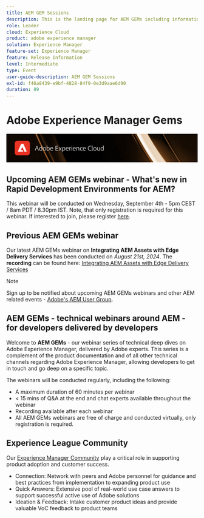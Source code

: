 ```yaml
---
title: AEM GEM Sessions
description: This is the landing page for AEM GEMs including information on the webinar series and registration info, previous and upcoming webinars
role: Leader
cloud: Experience Cloud
product: adobe experience manager
solution: Experience Manager
feature-set: Experience Manager
feature: Release Information
level: Intermediate
type: Event
user-guide-description: AEM GEM Sessions
exl-id: f46a8439-e9bf-4828-84f9-0e3d9aae6d90
duration: 89
---
```

# Adobe Experience Manager Gems

<img alt="Digital Experiences" src="./assets/ADX_Gems.png"/>

## Upcoming AEM GEMs webinar - What's new in Rapid Development Environments for AEM?

This webinar will be conducted on Wednesday, September 4th - 5pm CEST / 8am PDT / 8.30pm IST. Note, that only registration is required for this webinar. 
If interested to join, please register [here](https://adobe.ly/3LTT3hg).

<!--  Remove the comment marks, and put the upcoming event in the below table

<table style="max-width: 1214px;">
<tr>
  <td style="vertical-align: top;">
    <a href="https://www.youtube.com/watch?v=f1T9XU9TCJU">
      <img alt="Experience League LIVE Oct 25" src="assets/Oct25_2022_exl_live_banner_web_1920_WebBanner.png">
    </a>
    <div>
      <a href="https://www.youtube.com/watch?v=f1T9XU9TCJU">
        <strong>Deliver the right offer at the right time with decision management</strong>
      </a>
      <br/><em>with Sandra Hausmann, Ben Tepfer, Brandon Poyfair, and Jason Hickey</em>
      <br/><em>October 25, 2022</em>
    </div>
  </td>
</tr>
</table>

-->

## Previous AEM GEMs webinar

Our latest AEM GEMs webinar on **Integrating AEM Assets with Edge Delivery Services** has been conducted on *August 21st, 2024*. 
The **recording** can be found here: 
[Integrating AEM Assets with Edge Delivery Services](gems2024/edge-delivery-for-aem-assets.md)

>[!NOTE]
>
> Sign up to be notified about upcoming AEM GEMs webinars and other AEM related events - [Adobe's AEM User Group](https://aem-augs.adobe.com/).

## AEM GEMs - technical webinars around AEM - for developers delivered by developers

Welcome to **AEM GEMs** - our webinar series of technical deep dives on Adobe Experience Manager, delivered by Adobe experts. This series is a complement of the product documentation and of all other technical channels regarding Adobe Experience Manager, allowing developers to get in touch and go deep on a specific topic. 

The webinars will be conducted regularly, including the following:

* A maximum duration of 60 minutes per webinar
* < 15 mins of Q&A at the end and chat experts available throughout the webinar
* Recording available after each webinar
* All AEM GEMs webinars are free of charge and conducted virtually, only registration is required.

## Experience League Community

Our [Experience Manager Community](https://experienceleaguecommunities.adobe.com/t5/adobe-experience-manager/ct-p/adobe-experience-manager-community) play a critical role in supporting product adoption and customer success.

* Connection: Network with peers and Adobe personnel for guidance and best practices from implementation to expanding product use
* Quick Answers: Extensive pool of real-world use case answers to support successful active use of Adobe solutions
* Ideation & Feedback: Intake customer product ideas and provide valuable VoC feedback to product teams
